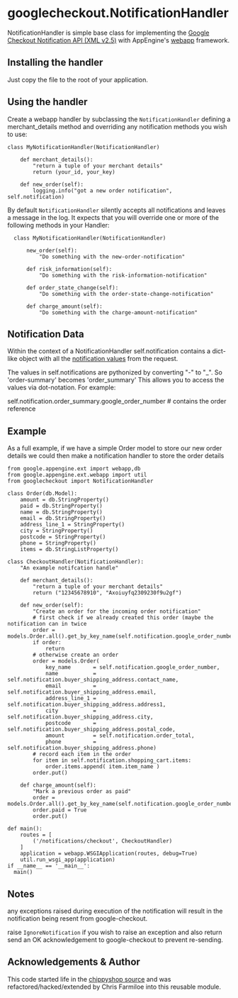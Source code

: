 googlecheckout.NotificationHandler
==================================

NotificationHandler is simple base class for implementing the [Google Checkout Notification API (XML v2.5)](http://code.google.com/apis/checkout/developer/Google_Checkout_XML_API_Notification_API.html) with AppEngine's [webapp](http://code.google.com/appengine/docs/python/gettingstarted/usingwebapp.html) framework.

Installing the handler
----------------------

Just copy the file to the root of your application.

Using the handler
-----------------

Create a webapp handler by subclassing the `NotificationHandler` defining a merchant_details 
method and overriding any notification methods you wish to use:
    
    class MyNotificationHandler(NotificationHandler)

        def merchant_details():
            "return a tuple of your merchant details"
            return (your_id, your_key)

        def new_order(self):
            logging.info("got a new order notification", self.notification)

By default `NotificationHandler` silently accepts all notifications and leaves a 
message in the log. It expects that you will override one or more of the following methods
in your Handler:
  
      class MyNotificationHandler(NotificationHandler)
      
          new_order(self):
              "Do something with the new-order-notification"

          def risk_information(self):
              "Do something with the risk-information-notification"

          def order_state_change(self):
              "Do something with the order-state-change-notification"

          def charge_amount(self):
              "Do something with the charge-amount-notification"

Notification Data
-----------------

Within the context of a NotificationHandler self.notification contains a dict-like object
with all the [notification values](http://code.google.com/apis/checkout/developer/Google_Checkout_XML_API_Notification_API.html#Types_of_Notifications) from the request.

The values in self.notifications are pythonized by converting "-" to "_". So 'order-summary' becomes 'order_summary'
This allows you to access the values via dot-notation. For example:

  self.notification.order_summary.google_order_number # contains the order reference

Example
-------

As a full example, if we have a simple Order model to store our new order details
we could then make a notification handler to store the order details

    from google.appengine.ext import webapp,db
    from google.appengine.ext.webapp import util
    from googlecheckout import NotificationHandler
    
    class Order(db.Model):
        amount = db.StringProperty()
        paid = db.StringProperty()
        name = db.StringProperty()
        email = db.StringProperty()
        address_line_1 = StringProperty()
        city = StringProperty()
        postcode = StringProperty()
        phone = StringProperty()
        items = db.StringListProperty()

    class CheckoutHandler(NotificationHandler):
        "An example notifcation handle"

        def merchant_details():
            "return a tuple of your merchant details"
            return ("12345678910", "Axoiuyfq2309230f9u2gf")
            
        def new_order(self):
            "Create an order for the incoming order notification"
            # first check if we already created this order (maybe the notification can in twice
            order = models.Order.all().get_by_key_name(self.notification.google_order_number)
            if order:
                return
            # otherwise create an order
            order = models.Order(
                key_name       = self.notification.google_order_number,
                name           = self.notification.buyer_shipping_address.contact_name,
                email          = self.notification.buyer_shipping_address.email,
                address_line_1 = self.notification.buyer_shipping_address.address1,
                city           = self.notification.buyer_shipping_address.city,
                postcode       = self.notification.buyer_shipping_address.postal_code,
                amount         = self.notification.order_total,
                phone          = self.notification.buyer_shipping_address.phone)
            # record each item in the order
            for item in self.notification.shopping_cart.items:
                order.items.append( item.item_name )
            order.put()

        def charge_amount(self):
            "Mark a previous order as paid"
            order = models.Order.all().get_by_key_name(self.notification.google_order_number)
            order.paid = True
            order.put()
    
    def main():
        routes = [
            ('/notifications/checkout', CheckoutHandler)
        ]
        application = webapp.WSGIApplication(routes, debug=True)
        util.run_wsgi_app(application)
    if __name__ == '__main__':
      main()
Notes
-----

any exceptions raised during execution of the notification will result in the notification being resent
from google-checkout.

raise `IgnoreNotification` if you wish to raise an exception and also return send an OK acknowledgement to
google-checkout to prevent re-sending.

Acknowledgements & Author
-------------------------

This code started life in the [chippyshop source](http://code.google.com/p/chippysshop/source/browse/googlecheckout.py) and was refactored/hacked/extended by Chris Farmiloe into this reusable module.
